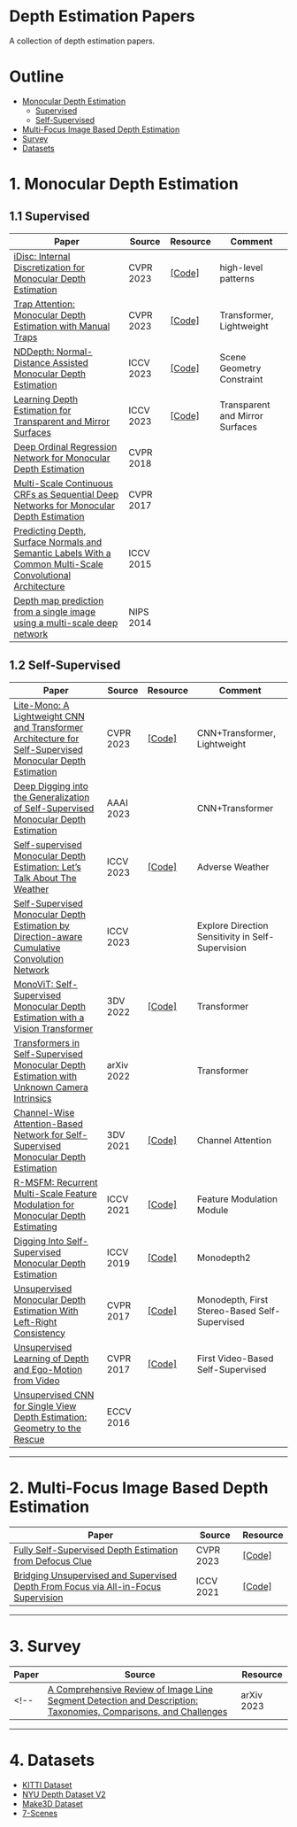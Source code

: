 Depth Estimation Papers
===

A collection of depth estimation papers.

# Outline

- [Monocular Depth Estimation](#1-Monocular-Depth-Estimation)
  - [Supervised](#11-Supervised)
  - [Self-Supervised](#12-Self-Supervised)
- [Multi-Focus Image Based Depth Estimation](#2-Multi-Focus-Image-Based-Depth-Estimation)
- [Survey](#3-Survey)
- [Datasets](#4-Datasets)

# 1. Monocular Depth Estimation

## 1.1 Supervised

| Paper | Source      | Resource | Comment |
| --- |-------------| --- | --- |
| [iDisc: Internal Discretization for Monocular Depth Estimation](https://openaccess.thecvf.com/content/CVPR2023/papers/Piccinelli_iDisc_Internal_Discretization_for_Monocular_Depth_Estimation_CVPR_2023_paper.pdf) | CVPR 2023 | [[Code]](https://github.com/SysCV/idisc) | high-level patterns |
| [Trap Attention: Monocular Depth Estimation with Manual Traps](https://openaccess.thecvf.com/content/CVPR2023/papers/Ning_Trap_Attention_Monocular_Depth_Estimation_With_Manual_Traps_CVPR_2023_paper.pdf) | CVPR 2023 | [[Code]](https://github.com/ICSResearch/TrapAttention) | Transformer, Lightweight |
| [NDDepth: Normal-Distance Assisted Monocular Depth Estimation](https://openaccess.thecvf.com/content/ICCV2023/papers/Shao_NDDepth_Normal-Distance_Assisted_Monocular_Depth_Estimation_ICCV_2023_paper.pdf) | ICCV 2023 | [[Code]](https://github.com/ShuweiShao/NDDepth) | Scene Geometry Constraint |
| [Learning Depth Estimation for Transparent and Mirror Surfaces](https://openaccess.thecvf.com/content/ICCV2023/papers/Costanzino_Learning_Depth_Estimation_for_Transparent_and_Mirror_Surfaces_ICCV_2023_paper.pdf) | ICCV 2023 | [[Code]](https://github.com/CVLAB-Unibo/Depth4ToM-code#-learning-depth-estimation-for-transparent-and-mirror-surfaces-iccv-2023-) | Transparent and Mirror Surfaces |
| [Deep Ordinal Regression Network for Monocular Depth Estimation](https://openaccess.thecvf.com/content_cvpr_2018/papers/Fu_Deep_Ordinal_Regression_CVPR_2018_paper.pdf) | CVPR 2018 |  |  |
| [Multi-Scale Continuous CRFs as Sequential Deep Networks for Monocular Depth Estimation](https://openaccess.thecvf.com/content_cvpr_2017/papers/Xu_Multi-Scale_Continuous_CRFs_CVPR_2017_paper.pdf) | CVPR 2017 |  |  |
| [Predicting Depth, Surface Normals and Semantic Labels With a Common Multi-Scale Convolutional Architecture](https://openaccess.thecvf.com/content_iccv_2015/papers/Eigen_Predicting_Depth_Surface_ICCV_2015_paper.pdf) | ICCV 2015 |  |  |
| [Depth map prediction from a single image using a multi-scale deep network](https://proceedings.neurips.cc/paper_files/paper/2014/file/7bccfde7714a1ebadf06c5f4cea752c1-Paper.pdf) | NIPS 2014 |  |  |

## 1.2 Self-Supervised

| Paper | Source      | Resource | Comment |
| --- |-------------| --- | --- |
| [Lite-Mono: A Lightweight CNN and Transformer Architecture for Self-Supervised Monocular Depth Estimation](https://openaccess.thecvf.com/content/CVPR2023/papers/Zhang_Lite-Mono_A_Lightweight_CNN_and_Transformer_Architecture_for_Self-Supervised_Monocular_CVPR_2023_paper.pdf) | CVPR 2023 | [[Code]](https://github.com/noahzn/Lite-Mono) | CNN+Transformer, Lightweight |
| [Deep Digging into the Generalization of Self-Supervised Monocular Depth Estimation](https://ojs.aaai.org/index.php/AAAI/article/view/25090) | AAAI 2023 |  | CNN+Transformer |
| [Self-supervised Monocular Depth Estimation: Let’s Talk About The Weather](https://openaccess.thecvf.com/content/ICCV2023/papers/Saunders_Self-supervised_Monocular_Depth_Estimation_Lets_Talk_About_The_Weather_ICCV_2023_paper.pdf) | ICCV 2023 | [[Code]](https://github.com/kieran514/robustdepth) | Adverse Weather |
| [Self-Supervised Monocular Depth Estimation by Direction-aware Cumulative Convolution Network](https://openaccess.thecvf.com/content/ICCV2023/papers/Han_Self-Supervised_Monocular_Depth_Estimation_by_Direction-aware_Cumulative_Convolution_Network_ICCV_2023_paper.pdf) | ICCV 2023 |  | Explore Direction Sensitivity in Self-Supervision |
| [MonoViT: Self-Supervised Monocular Depth Estimation with a Vision Transformer](https://ieeexplore.ieee.org/stamp/stamp.jsp?tp=&arnumber=10044409) | 3DV 2022 | [[Code]](https://github.com/zxcqlf/MonoViT) | Transformer |
| [Transformers in Self-Supervised Monocular Depth Estimation with Unknown Camera Intrinsics](https://arxiv.org/abs/2202.03131) | arXiv 2022 |  | Transformer |
| [Channel-Wise Attention-Based Network for Self-Supervised Monocular Depth Estimation](https://ieeexplore.ieee.org/stamp/stamp.jsp?tp=&arnumber=9665890) | 3DV 2021 | [[Code]](https://github.com/kamiLight/CADepth-master) | Channel Attention |
| [R-MSFM: Recurrent Multi-Scale Feature Modulation for Monocular Depth Estimating](https://openaccess.thecvf.com/content/ICCV2021/papers/Zhou_R-MSFM_Recurrent_Multi-Scale_Feature_Modulation_for_Monocular_Depth_Estimating_ICCV_2021_paper.pdf) | ICCV 2021 | [[Code]](https://github.com/jsczzzk/R-MSFM) | Feature Modulation Module |
| [Digging Into Self-Supervised Monocular Depth Estimation](https://openaccess.thecvf.com/content_ICCV_2019/papers/Godard_Digging_Into_Self-Supervised_Monocular_Depth_Estimation_ICCV_2019_paper.pdf) | ICCV 2019 | [[Code]](https://github.com/nianticlabs/monodepth2) | Monodepth2 |
| [Unsupervised Monocular Depth Estimation With Left-Right Consistency](https://openaccess.thecvf.com/content_cvpr_2017/papers/Godard_Unsupervised_Monocular_Depth_CVPR_2017_paper.pdf) | CVPR 2017 | [[Code]](https://github.com/mrharicot/monodepth) | Monodepth, First Stereo-Based Self-Supervised |
| [Unsupervised Learning of Depth and Ego-Motion from Video](https://openaccess.thecvf.com/content_cvpr_2017/papers/Zhou_Unsupervised_Learning_of_CVPR_2017_paper.pdf) | CVPR 2017 | [[Code]](https://github.com/tinghuiz/SfMLearner) | First Video-Based Self-Supervised |
| [Unsupervised CNN for Single View Depth Estimation: Geometry to the Rescue](https://link.springer.com/chapter/10.1007/978-3-319-46484-8_45) | ECCV 2016 |  |  |
---

# 2. Multi-Focus Image Based Depth Estimation

| Paper | Source      | Resource |
| --- |-------------| --- |
| [Fully Self-Supervised Depth Estimation from Defocus Clue](https://openaccess.thecvf.com/content/CVPR2023/papers/Si_Fully_Self-Supervised_Depth_Estimation_From_Defocus_Clue_CVPR_2023_paper.pdf) | CVPR 2023 | [[Code]](https://github.com/Ehzoahis/DEReD) |
| [Bridging Unsupervised and Supervised Depth From Focus via All-in-Focus Supervision](https://openaccess.thecvf.com/content/ICCV2021/papers/Wang_Bridging_Unsupervised_and_Supervised_Depth_From_Focus_via_All-in-Focus_Supervision_ICCV_2021_paper.pdf) | ICCV 2021 | [[Code]](https://github.com/albert100121/AiFDepthNet) |
---

# 3. Survey

| Paper | Source    | Resource |
| --- |-----------| --- |
<!-- | [A Comprehensive Review of Image Line Segment Detection and Description: Taxonomies, Comparisons, and Challenges](https://arxiv.org/abs/2305.00264) | arXiv 2023   |  | -->

---

# 4. Datasets

- [KITTI Dataset](https://www.cvlibs.net/datasets/kitti/index.php)
- [NYU Depth Dataset V2](https://cs.nyu.edu/~silberman/datasets/nyu_depth_v2.html)
- [Make3D Dataset](http://make3d.cs.cornell.edu/data.html#make3d)
- [7-Scenes](https://www.microsoft.com/en-us/research/project/rgb-d-dataset-7-scenes/)
